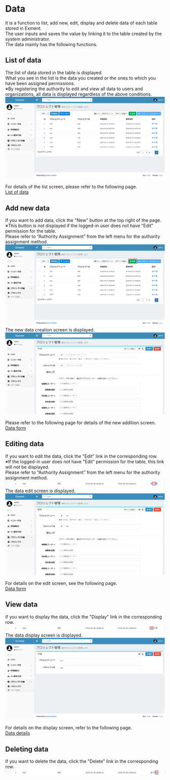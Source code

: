 # Data
It is a function to list, add new, edit, display and delete data of each table stored in Exment.  
The user inputs and saves the value by linking it to the table created by the system administrator.  
The data mainly has the following functions.  

## List of data
The list of data stored in the table is displayed.  
What you see in the list is the data you created or the ones to which you have been assigned permissions.  
※By registering the authority to edit and view all data to users and organizations, all data is displayed regardless of the above conditions.  
![Data screen](img/data/data_grid1.png)  
  
For details of the list screen, please refer to the following page.  
[List of data](/data_grid.md)


## Add new data
If you want to add data, click the "New" button at the top right of the page.  
※This button is not displayed if the logged-in user does not have “Edit” permission for the table.  
Please refer to “Authority Assignment” from the left menu for the authority assignment method.  
![Data screen](img/data/data_new1.png)
The new data creation screen is displayed.  
![Data screen](img/data/data_new2.png)
  
Please refer to the following page for details of the new addition screen.  
[Data form](/data_form.md)


## Editing data
If you want to edit the data, click the "Edit" link in the corresponding row.  
※If the logged-in user does not have "Edit" permission for the table, this link will not be displayed.  
Please refer to “Authority Assignment” from the left menu for the authority assignment method.  
![Data screen](img/data/data_edit1.png)
The data edit screen is displayed.  
![Data screen](img/data/data_edit2.png)
  
For details on the edit screen, see the following page.  
[Data form](/data_form.md)


## View data
If you want to display the data, click the "Display" link in the corresponding row.  
![Data screen](img/data/data_show1.png)
The data display screen is displayed.  
![Data screen](img/data/data_show2.png)
  
For details on the display screen, refer to the following page.  
[Data details](/data_details.md)


## Deleting data
If you want to delete the data, click the "Delete" link in the corresponding row.  
![カスタム列画面](img/data/data_delete1.png)
